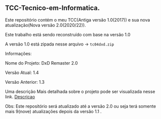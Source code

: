 ## TCC-Tecnico-em-Informatica.
Este repositório contém o meu TCC(Antiga versão 1.0(2017)) e sua nova atualização(Nova versão 2.0(2020/22)).

Este trabalho está sendo reconstruído com base na versão 1.0

A versão 1.0 está zipada nesse arquivo ->  `tc04dxd.zip`

Informações:

Nome do Projeto: DxD Remaster 2.0

Versão Atual: 1.4

Versão Anterior: 1.3

Uma descrição Mais detalhada sobre o projeto pode ser visualizada nesse link.
[Descricao](descricao.md)

Obs: Este repositório será atualizado até a versão 2.0
ou seja terá somente mais 9(nove) atualizações depois da versão 1.1 .

